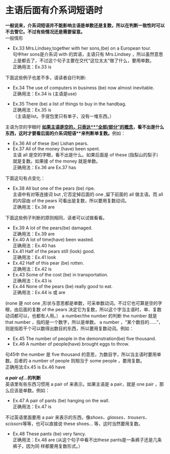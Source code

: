 # 主语后面有介系词短语时

<b>一般说来，介系词短语并不能影响主语是单数还是复数，所以在判断一致性时可以不去管它。不过有些情况还是需要留意。</b>  
一般情形  
- Ex.33 Mrs.Lindsey,together with her sons,(be) on a European tour.  
句中her sons是介系词 with 的宾语，主语只有 Mrs.Lindsey ，所以虽然意思上是都去了，不过这个句子主要在交代“这位太太”做了什么，要用单数。  
正确用法：Ex.33 is  

下面这些例子也差不多，请读者自行判断:  
- Ex.34 The use of computers in business (be) now almost inevitable.  
正确用法：Ex.34 is (主语是use)  

- Ex.35 There (be) a list of things to buy in the handbag.  
正确用法：Ex.35 is  
（主语是list。手提包里只有单子，没有一堆东西。）  

主语为空的字眼时
<b><u>如果**主语是空的**，只表达**“全部/部分”**的概念</u>，看不出是什么东西，这时才要看**后面的介系词短语**来判断单复数。</b>例如：  
- Ex.36 All of these (be) Lishan pears.  
- Ex.37 All of the money (have) been spent.  
主语 all 是空的字眼，看不出是什么。如果后面是 of these  (指梨山的梨子）就是复数。如果接 of the money 就是单数。  
正确用法：Ex.36 are  Ex.37 has  

下面这句有点变化：  
- Ex.38 All but one of the pears (be) ripe.  
主语中有对等连接词 but ,它否定掉后面的 one ,留下前面的  all 做主语。而 all 的内容由 of the pears 可看出是复数，所以要用复数动词。  
正确用法：Ex.38 are  

下面这些例子判断的原则相同，读者可以试做看看。  
- Ex.39 A lot of the pears(be) damaged.  
正确用法：Ex.39 are  
- Ex.40 A lot of time(have) been wasted.  
正确用法：Ex.40 has  
- Ex.41 Half of the pears still (look) good.  
正确用法：Ex.41 look  
- Ex.42 Half of this pear (be) rotten.  
正确用法：Ex.42 is  
- Ex.43 Some of the cost (be) in transportation.  
正确用法：Ex.43 is  
- Ex.44 None of the pears (be) really good to eat.  
正确用法：Ex.44 is 或 are  

(none 是 not one ,形状与意思都是单数，可采单数动词。不过它也可算是空的字眼，由后面的复数 of the pears 决定它为复数，所以这个字当主语时，单、复数动词都可以，也都有人用。）
a number/the number 的判断
the number 就是 that number ，指的是一个数字，所以是单数。 a number ，“某个数目的……”，则是指若干个可以数得出数目的东西，所以要用复数动词。例如：  
- Ex.45 The number of people in the demonstration(be) five thousand.  
- Ex.46 A number of people(have) brought eggs to throw.  

句45中 the number 是 five thousand 的意思，为数目字，所以当主语时要用单数。后者的 a number of people 则相当于 some people ，要用复数。  
正确用法:Ex.45 is  Ex.46 have  

<b><em>a pair of...</em>的判断</b>  
英语里有些东西习惯用 a pair of 来表示。如果主语是 a pair，就是 one pair ，那么应该是单数。例如：  
- Ex.47 A pair of pants (be) hanging on the wall.  
正确用法：Ex.47 is  

不过英语里面要用 a pair 来表示的东西，像<em>shoes、glasses、trousers、scissors</em>等等，也可以直接说 these shoes… 等，这时当然要用复数。  
- Ex.48 These pants (be) very fancy.  
正确用法：Ex.48 are
(从这个句子中看不出these pants是一条裤子还是几条裤子，因为同
样都要用复数形式。）